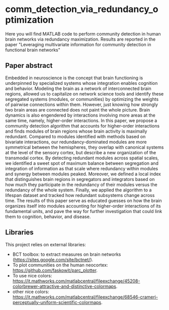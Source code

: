 # comm_detection_via_redundancy_optimization

Here you will find MATLAB code to perform community detection in human brain networks via redundancy maximization. Results are reported in the paper "Leveraging multivariate information for community detection in functional brain networks"

## Paper abstract

Embedded in neuroscience is the concept that brain functioning is underpinned by specialized systems whose integration enables cognition and behavior. Modeling the brain as a network of interconnected brain regions, allowed us to capitalize on network science tools and identify these segregated systems (modules, or communities) by optimizing the weights of pairwise connections within them. However, just knowing how strongly two brain areas are connected does not paint the whole picture. Brain dynamics is also engendered by interactions involving more areas at the same time, namely, higher-order interactions. In this paper, we propose a community detection algorithm that accounts for higher-order interactions and finds modules of brain regions whose brain activity is maximally redundant. Compared to modules identified with methods based on bivariate interactions, our redundancy-dominated modules are more symmetrical between the hemispheres, they overlap with canonical systems at the level of the sensory cortex, but describe a new organization of the transmodal cortex. By detecting redundant modules across spatial scales, we identified a sweet spot of maximum balance between segregation and integration of information as that scale where redundancy within modules and synergy between modules peaked. Moreover, we defined a local index that distinguishes brain regions in segregators and integrators based on how much they participate in the redundancy of their modules versus the redundancy of the whole system. Finally, we applied the algorithm to a lifespan dataset and tracked how redundant subsystems change across time. The results of this paper serve as educated guesses on how the brain organizes itself into modules accounting for higher-order interactions of its fundamental units, and pave the way for further investigation that could link them to cognition, behavior, and disease.

## Libraries

This project relies on external libraries:
- BCT toolbox: to extract measures on brain networks (https://sites.google.com/site/bctnet/).
- To plot communities on the human neocortex: https://github.com/faskowit/parc_plotter.
- To use nice colors: https://it.mathworks.com/matlabcentral/fileexchange/45208-colorbrewer-attractive-and-distinctive-colormaps.
- other nice colors: https://it.mathworks.com/matlabcentral/fileexchange/68546-crameri-perceptually-uniform-scientific-colormaps.
